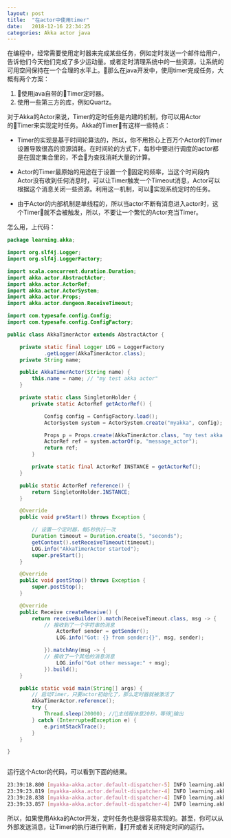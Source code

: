 ```yaml
---
layout: post
title:  "在actor中使用timer"
date:   2018-12-16 22:34:25
categories: Akka actor java
---
```


在编程中，经常需要使用定时器来完成某些任务，例如定时发送一个邮件给用户，告诉他们今天他们完成了多少运动量。或者定时清理系统中的一些资源，让系统的可用空间保持在一个合理的水平上。那么在java开发中，使用timer完成任务，大概有两个方案：
1. 使用java自带的Timer定时器。
2. 使用一些第三方的库，例如Quartz。


对于Akka的Actor来说，Timer的定时任务是内建的机制，你可以用Actor的Timer来实现定时任务。Akka的Timer有这样一些特点：

* Timer的实现是基于时间轮算法的，所以，你不用担心上百万个Actor的Timer设置导致很高的资源消耗。在时间轮的方式下，每秒中要进行调度的actor都是在固定集合里的，不会为查找消耗大量的计算。

* Actor的Timer最原始的用途在于设置一个固定的频率，当这个时间段内Actor没有收到任何消息时，可以让Timer触发一个Timeout消息，Actor可以根据这个消息关闭一些资源。利用这一机制，可以实现系统定时的任务。

* 由于Actor的内部机制是单线程的，所以当actor不断有消息进入actor时，这个Timer就不会被触发，所以，不要让一个繁忙的Actor充当Timer。

怎么用，上代码：

```java
package learning.akka;

import org.slf4j.Logger;
import org.slf4j.LoggerFactory;

import scala.concurrent.duration.Duration;
import akka.actor.AbstractActor;
import akka.actor.ActorRef;
import akka.actor.ActorSystem;
import akka.actor.Props;
import akka.actor.dungeon.ReceiveTimeout;

import com.typesafe.config.Config;
import com.typesafe.config.ConfigFactory;

public class AkkaTimerActor extends AbstractActor {

	private static final Logger LOG = LoggerFactory
			.getLogger(AkkaTimerActor.class);
	private String name;

	public AkkaTimerActor(String name) {
		this.name = name; // "my test akka actor"
	}

	private static class SingletonHolder {
		private static ActorRef getActorRef() {

			Config config = ConfigFactory.load();
			ActorSystem system = ActorSystem.create("myakka", config);

			Props p = Props.create(AkkaTimerActor.class, "my test akka actor");
			ActorRef ref = system.actorOf(p, "message_actor");
			return ref;
		}

		private static final ActorRef INSTANCE = getActorRef();
	}

	public static ActorRef reference() {
		return SingletonHolder.INSTANCE;
	}

	@Override
	public void preStart() throws Exception {

		// 设置一个定时器，每5秒执行一次
		Duration timeout = Duration.create(5, "seconds");
		getContext().setReceiveTimeout(timeout);
		LOG.info("AkkaTimerActor started");
		super.preStart();
	}

	@Override
	public void postStop() throws Exception {
		super.postStop();
	}

	@Override
	public Receive createReceive() {
		return receiveBuilder().match(ReceiveTimeout.class, msg -> {
			// 接收到了一个字符串的消息
				ActorRef sender = getSender();
				LOG.info("Got: {} from sender:{}", msg, sender);

			}).matchAny(msg -> {
			// 接收了一个其他的消息消息
				LOG.info("Got other message:" + msg);
			}).build();
	}

	public static void main(String[] args) {
		// 启动Timer，只要actor初始化了，那么定时器就被激活了
		AkkaTimerActor.reference();
		try {
			Thread.sleep(20000); //主线程休息20秒，等待输出
		} catch (InterruptedException e) {
			e.printStackTrace();
		}
	}

}



```

运行这个Actor的代码，可以看到下面的结果。

```bash
23:39:18.800 [myakka-akka.actor.default-dispatcher-5] INFO learning.akka.AkkaTimerActor - AkkaTimerActor started
23:39:23.819 [myakka-akka.actor.default-dispatcher-4] INFO learning.akka.AkkaTimerActor - Got other message:ReceiveTimeout
23:39:28.838 [myakka-akka.actor.default-dispatcher-4] INFO learning.akka.AkkaTimerActor - Got other message:ReceiveTimeout
23:39:33.857 [myakka-akka.actor.default-dispatcher-4] INFO learning.akka.AkkaTimerActor - Got other message:ReceiveTimeout
```

所以，如果使用Akka的Actor开发，定时任务也是很容易实现的。甚至，你可以从外部发送消息，让Timer的执行进行判断，打开或者关闭特定时间的运行。